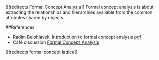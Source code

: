 [[!redirects Formal Concept Analysis]]
Formal concept analysis is about extracting the relationships and hierarchies available from the common attributes shared by objects.

##References

* Radim Belohlavek, Introduction to formal concept analysis [pdf](http://phoenix.inf.upol.cz/esf/ucebni/formal.pdf)
* Café discussion [Formal Concept Analysis](http://golem.ph.utexas.edu/category/2013/09/formal_concept_analysis.html#more)

[[!redirects formal concept lattice]]